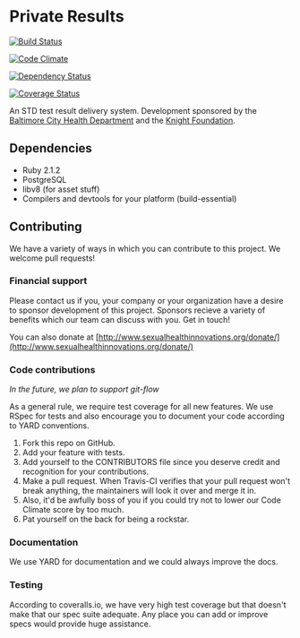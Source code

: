 # Private Results
[![Build Status](https://travis-ci.org/SexualHealthInnovations/PrivateResults.svg?branch=master)](https://travis-ci.org/SexualHealthInnovations/PrivateResults)

[![Code Climate](https://codeclimate.com/github/SexualHealthInnovations/PrivateResults.png)](https://codeclimate.com/github/SexualHealthInnovations/PrivateResults)

[![Dependency Status](https://gemnasium.com/SexualHealthInnovations/PrivateResults.svg)](https://gemnasium.com/SexualHealthInnovations/PrivateResults)

[![Coverage Status](https://coveralls.io/repos/SexualHealthInnovations/PrivateResults/badge.png)](https://coveralls.io/r/SexualHealthInnovations/PrivateResults)

An STD test result delivery system. Development sponsored by the
[Baltimore City Health Department](http://www.baltimorehealth.org/)
and the [Knight Foundation](http://www.knightfoundation.org/).

## Dependencies

+ Ruby 2.1.2
+ PostgreSQL
+ libv8 (for asset stuff)
+ Compilers and devtools for your platform (build-essential)

## Contributing

We have a variety of ways in which you can contribute to this
project. We welcome pull requests!

### Financial support

Please contact us if you, your company or your organization have a
desire to sponsor development of this project. Sponsors recieve a
variety of benefits which our team can discuss with you. Get in touch!

You can also donate at
[http://www.sexualhealthinnovations.org/donate/](http://www.sexualhealthinnovations.org/donate/)

### Code contributions

*In the future, we plan to support git-flow*

As a general rule, we require test coverage for all new features. We
use RSpec for tests and also encourage you to document your code
according to YARD conventions.

1. Fork this repo on GitHub.
1. Add your feature with tests.
1. Add yourself to the CONTRIBUTORS file since you deserve credit and
   recognition for your contributions.
1. Make a pull request. When Travis-CI verifies that your pull request
   won't break anything, the maintainers will look it over and merge
   it in.
1. Also, it'd be awfully boss of you if you could try not to lower our
   Code Climate score by too much.
1. Pat yourself on the back for being a rockstar.

### Documentation

We use YARD for documentation and we could always improve the docs.

### Testing

According to coveralls.io, we have very high test coverage but that
doesn't make that our spec suite adequate. Any place you can add or
improve specs would provide huge assistance.
